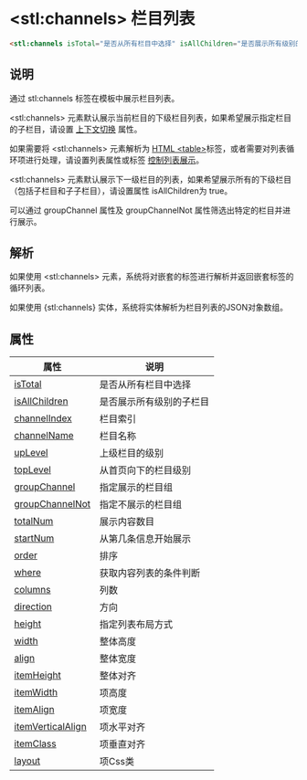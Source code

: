 ﻿# &lt;stl:channels&gt; 栏目列表

```html
<stl:channels isTotal="是否从所有栏目中选择" isAllChildren="是否展示所有级别的子栏目" channelIndex="栏目索引" channelName="栏目名称" upLevel="上级栏目的级别" topLevel="从首页向下的栏目级别" groupChannel="指定展示的栏目组" groupChannelNot="指定不展示的栏目组" totalNum="展示内容数目" startNum="从第几条信息开始展示" order="排序" where="获取内容列表的条件判断" columns="列数" direction="方向" height="指定列表布局方式" width="整体高度" align="整体宽度" itemHeight="整体对齐" itemWidth="项高度" itemAlign="项宽度" itemVerticalAlign="项水平对齐" itemClass="项垂直对齐" layout="项Css类"></stl:channels>
```

## 说明

通过 stl:channels 标签在模板中展示栏目列表。

&lt;stl:channels&gt; 元素默认展示当前栏目的下级栏目列表，如果希望展示指定栏目的子栏目，请设置 [上下文切换](/context?id=通过属性切换上下文) 属性。

如果需要将 &lt;stl:channels&gt; 元素解析为 [HTML &lt;table&gt;](/reference_html/table)标签，或者需要对列表循环项进行处理，请设置列表属性或标签 [控制列表展示](/list)。

&lt;stl:channels&gt; 元素默认展示下一级栏目的列表，如果希望展示所有的下级栏目（包括子栏目和子子栏目），请设置属性 isAllChildren为 true。

可以通过 groupChannel 属性及 groupChannelNot 属性筛选出特定的栏目并进行展示。

## 解析

如果使用 &lt;stl:channels&gt; 元素，系统将对嵌套的标签进行解析并返回嵌套标签的循环列表。

如果使用 {stl:channels} 实体，系统将实体解析为栏目列表的JSON对象数组。

## 属性

| 属性                                                          | 说明                     |
| ------------------------------------------------------------- | ------------------------ |
| [isTotal](channels/attributes?id=isTotal)                     | 是否从所有栏目中选择     |
| [isAllChildren](channels/attributes?id=isAllChildren)         | 是否展示所有级别的子栏目 |
| [channelIndex](channels/attributes?id=channelIndex)           | 栏目索引                 |
| [channelName](channels/attributes?id=channelName)             | 栏目名称                 |
| [upLevel](channels/attributes?id=upLevel)                     | 上级栏目的级别           |
| [topLevel](channels/attributes?id=topLevel)                   | 从首页向下的栏目级别     |
| [groupChannel](channels/attributes?id=groupChannel)           | 指定展示的栏目组         |
| [groupChannelNot](channels/attributes?id=groupChannelNot)     | 指定不展示的栏目组       |
| [totalNum](channels/attributes?id=totalNum)                   | 展示内容数目             |
| [startNum](channels/attributes?id=startNum)                   | 从第几条信息开始展示     |
| [order](channels/attributes?id=order)                         | 排序                     |
| [where](channels/attributes?id=where)                         | 获取内容列表的条件判断   |
| [columns](channels/attributes?id=columns)                     | 列数                     |
| [direction](channels/attributes?id=direction)                 | 方向                     |
| [height](channels/attributes?id=height)                       | 指定列表布局方式         |
| [width](channels/attributes?id=width)                         | 整体高度                 |
| [align](channels/attributes?id=align)                         | 整体宽度                 |
| [itemHeight](channels/attributes?id=itemHeight)               | 整体对齐                 |
| [itemWidth](channels/attributes?id=itemWidth)                 | 项高度                   |
| [itemAlign](channels/attributes?id=itemAlign)                 | 项宽度                   |
| [itemVerticalAlign](channels/attributes?id=itemVerticalAlign) | 项水平对齐               |
| [itemClass](channels/attributes?id=itemClass)                 | 项垂直对齐               |
| [layout](channels/attributes?id=layout)                       | 项Css类                  |

<!-- done -->